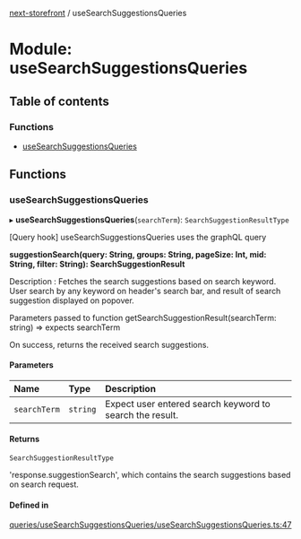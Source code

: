 [next-storefront](../README.md) / useSearchSuggestionsQueries

# Module: useSearchSuggestionsQueries

## Table of contents

### Functions

- [useSearchSuggestionsQueries](useSearchSuggestionsQueries.md#usesearchsuggestionsqueries)

## Functions

### useSearchSuggestionsQueries

▸ **useSearchSuggestionsQueries**(`searchTerm`): `SearchSuggestionResultType`

[Query hook] useSearchSuggestionsQueries uses the graphQL query

<b>suggestionSearch(query: String, groups: String, pageSize: Int, mid: String, filter: String): SearchSuggestionResult</b>

Description : Fetches the search suggestions based on search keyword.
User search by any keyword on header's search bar, and result of search suggestion displayed on popover.

Parameters passed to function getSearchSuggestionResult(searchTerm: string) => expects searchTerm

On success, returns the received search suggestions.

#### Parameters

| Name         | Type     | Description                                              |
| :----------- | :------- | :------------------------------------------------------- |
| `searchTerm` | `string` | Expect user entered search keyword to search the result. |

#### Returns

`SearchSuggestionResultType`

'response.suggestionSearch', which contains the search suggestions based on search request.

#### Defined in

[queries/useSearchSuggestionsQueries/useSearchSuggestionsQueries.ts:47](https://github.com/KiboSoftware/nextjs-storefront/blob/561a164/hooks/queries/useSearchSuggestionsQueries/useSearchSuggestionsQueries.ts#L47)
